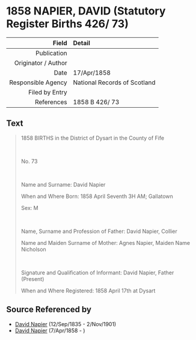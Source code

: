 ﻿---
layout: page
permalink: /sources/s25853700
---

# 1858 NAPIER, DAVID (Statutory Register Births 426/ 73)

Field | Detail
---:|:---
Publication | 
Originator / Author | 
Date | 17/Apr/1858
Responsible Agency | National Records of Scotland
Filed by Entry | 
References | 1858 B 426/ 73

## Text

> 1858 BIRTHS in the District of Dysart in the County of Fife
>
> <br/>
>
> No. 73
>
> <br/>
>
> Name and Surname: David Napier
>
> When and Where Born: 1858 April Seventh 3H AM; Gallatown
>
> Sex: M
>
> <br/>
>
> Name, Surname and Profession of Father: David Napier, Collier
>
> Name and Maiden Surname of Mother: Agnes Napier, Maiden Name Nicholson
>
> <br/>
>
> Signature and Qualification of Informant: David Napier, Father (Present)
>
> When and Where Registered: 1858 April 17th at Dysart
>

## Source Referenced by

* [David Napier](../people/@41697732@-david-napier-b1835-9-12-d1901-11-2.md) (12/Sep/1835 - 2/Nov/1901)
* [David Napier](../people/@97555316@-david-napier-b1858-4-7-d.md) (7/Apr/1858 - )
